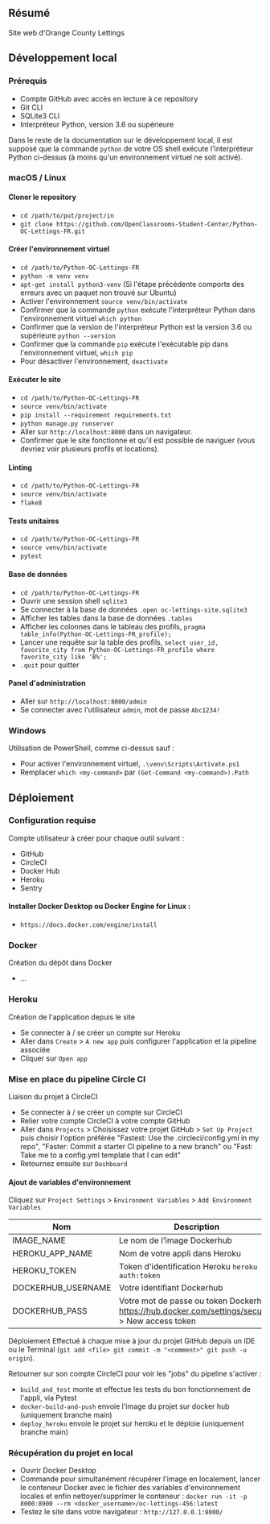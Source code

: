 ## Résumé

Site web d'Orange County Lettings

## Développement local

### Prérequis

- Compte GitHub avec accès en lecture à ce repository
- Git CLI
- SQLite3 CLI
- Interpréteur Python, version 3.6 ou supérieure

Dans le reste de la documentation sur le développement local, il est supposé que la commande `python` de votre OS shell exécute l'interpréteur Python ci-dessus (à moins qu'un environnement virtuel ne soit activé).

### macOS / Linux

#### Cloner le repository

- `cd /path/to/put/project/in`
- `git clone https://github.com/OpenClassrooms-Student-Center/Python-OC-Lettings-FR.git`

#### Créer l'environnement virtuel

- `cd /path/to/Python-OC-Lettings-FR`
- `python -m venv venv`
- `apt-get install python3-venv` (Si l'étape précédente comporte des erreurs avec un paquet non trouvé sur Ubuntu)
- Activer l'environnement `source venv/bin/activate`
- Confirmer que la commande `python` exécute l'interpréteur Python dans l'environnement virtuel
  `which python`
- Confirmer que la version de l'interpréteur Python est la version 3.6 ou supérieure `python --version`
- Confirmer que la commande `pip` exécute l'exécutable pip dans l'environnement virtuel, `which pip`
- Pour désactiver l'environnement, `deactivate`

#### Exécuter le site

- `cd /path/to/Python-OC-Lettings-FR`
- `source venv/bin/activate`
- `pip install --requirement requirements.txt`
- `python manage.py runserver`
- Aller sur `http://localhost:8000` dans un navigateur.
- Confirmer que le site fonctionne et qu'il est possible de naviguer (vous devriez voir plusieurs profils et locations).

#### Linting

- `cd /path/to/Python-OC-Lettings-FR`
- `source venv/bin/activate`
- `flake8`

#### Tests unitaires

- `cd /path/to/Python-OC-Lettings-FR`
- `source venv/bin/activate`
- `pytest`

#### Base de données

- `cd /path/to/Python-OC-Lettings-FR`
- Ouvrir une session shell `sqlite3`
- Se connecter à la base de données `.open oc-lettings-site.sqlite3`
- Afficher les tables dans la base de données `.tables`
- Afficher les colonnes dans le tableau des profils, `pragma table_info(Python-OC-Lettings-FR_profile);`
- Lancer une requête sur la table des profils, `select user_id, favorite_city from
Python-OC-Lettings-FR_profile where favorite_city like 'B%';`
- `.quit` pour quitter

#### Panel d'administration

- Aller sur `http://localhost:8000/admin`
- Se connecter avec l'utilisateur `admin`, mot de passe `Abc1234!`

### Windows

Utilisation de PowerShell, comme ci-dessus sauf :

- Pour activer l'environnement virtuel, `.\venv\Scripts\Activate.ps1`
- Remplacer `which <my-command>` par `(Get-Command <my-command>).Path`

## Déploiement

### Configuration requise

Compte utilisateur à créer pour chaque outil suivant :

- GitHub
- CircleCI
- Docker Hub
- Heroku
- Sentry

#### Installer Docker Desktop ou Docker Engine for Linux :

- `https://docs.docker.com/engine/install`

### Docker

Création du dépôt dans Docker

- ...

### Heroku

Création de l'application depuis le site

- Se connecter à / se créer un compte sur Heroku
- Aller dans `Create` > `A new app` puis configurer l'application et la pipeline associée
- Cliquer sur `Open app`

### Mise en place du pipeline Circle CI

Liaison du projet à CircleCI

- Se connecter à / se créer un compte sur CircleCI
- Relier votre compte CircleCI à votre compte GitHub
- Aller dans `Projects` > Choisissez votre projet GitHub > `Set Up Project` puis choisir l'option préférée "Fastest: Use the .circleci/config.yml in my repo", "Faster: Commit a starter CI pipeline to a new branch" ou "Fast: Take me to a config.yml template that I can edit"
- Retournez ensuite sur `Dashboard`

#### Ajout de variables d'environnement

Cliquez sur `Project Settings` > `Environment Variables` > `Add Environment Variables`

| Nom                | Description                                                                                       |
| ------------------ | ------------------------------------------------------------------------------------------------- |
| IMAGE_NAME         | Le nom de l’image Dockerhub                                                                       |
| HEROKU_APP_NAME    | Nom de votre appli dans Heroku                                                                    |
| HEROKU_TOKEN       | Token d'identification Heroku `heroku auth:token`                                                 |
| DOCKERHUB_USERNAME | Votre identifiant Dockerhub                                                                       |
| DOCKERHUB_PASS     | Votre mot de passe ou token Dockerhub https://hub.docker.com/settings/security > New access token |

Déploiement Effectué à chaque mise à jour du projet GitHub depuis un IDE ou le Terminal (`git add <file> git commit -m "<comment>" git push -u origin`).

Retourner sur son compte CircleCI pour voir les "jobs" du pipeline s'activer :

- `build_and_test` monte et effectue les tests du bon fonctionnement de l'appli, via Pytest
- `docker-build-and-push` envoie l'image du projet sur docker hub (uniquement branche main)
- `deploy_heroku` envoie le projet sur heroku et le déploie (uniquement branche main)

### Récupération du projet en local

- Ouvrir Docker Desktop
- Commande pour simultanément récupérer l'image en localement, lancer le conteneur Docker avec le fichier des variables d'environnement locales et enfin nettoyer/supprimer le conteneur : `docker run -it -p 8000:8000 --rm <docker_username>/oc-lettings-456:latest`
- Testez le site dans votre navigateur : `http://127.0.0.1:8000/`
